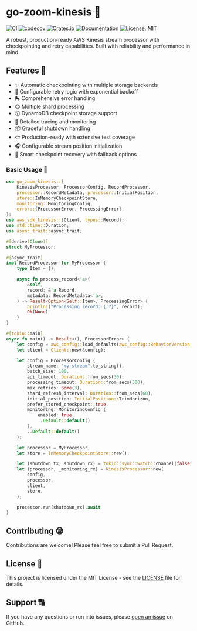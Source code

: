 # go-zoom-kinesis 🐊

[![CI](https://github.com/cgorski/go-zoom-kinesis/actions/workflows/ci.yml/badge.svg)](https://github.com/cgorski/go-zoom-kinesis/actions/workflows/ci.yml)
[![codecov](https://codecov.io/gh/cgorski/go-zoom-kinesis/branch/main/graph/badge.svg)](https://codecov.io/gh/cgorski/go-zoom-kinesis)
[![Crates.io](https://img.shields.io/crates/v/go-zoom-kinesis.svg)](https://crates.io/crates/go-zoom-kinesis)
[![Documentation](https://img.shields.io/badge/docs-github.io-blue)](https://cgorski.github.io/go-zoom-kinesis/go_zoom_kinesis/)
[![License: MIT](https://img.shields.io/badge/License-MIT-yellow.svg)](https://opensource.org/licenses/MIT)

A robust, production-ready AWS Kinesis stream processor with checkpointing and retry capabilities. Built with reliability and performance in mind.

## Features 🚀

- ✨ Automatic checkpointing with multiple storage backends
- 🔄 Configurable retry logic with exponential backoff
- 🛼️ Comprehensive error handling
- 😊 Multiple shard processing
- 🕥 DynamoDB checkpoint storage support
- 📘 Detailed tracing and monitoring
- 📦 Graceful shutdown handling
- 🢪 Production-ready with extensive test coverage
- 🎧 Configurable stream position initialization
- 🔄 Smart checkpoint recovery with fallback options

### Basic Usage 📓

```rust
use go_zoom_kinesis::{
    KinesisProcessor, ProcessorConfig, RecordProcessor,
    processor::RecordMetadata, processor::InitialPosition,
    store::InMemoryCheckpointStore,
    monitoring::MonitoringConfig,
    error::{ProcessorError, ProcessingError},
};
use aws_sdk_kinesis::{Client, types::Record};
use std::time::Duration;
use async_trait::async_trait;

#[derive(Clone)]
struct MyProcessor;

#[async_trait]
impl RecordProcessor for MyProcessor {
    type Item = ();

    async fn process_record<'a>(
        &self,
        record: &'a Record,
        metadata: RecordMetadata<'a>,
    ) -> Result<Option<Self::Item>, ProcessingError> {
        println!("Processing record: {:?}", record);
        Ok(None)
    }
}

#[tokio::main]
async fn main() -> Result<(), ProcessorError> {
    let config = aws_config::load_defaults(aws_config::BehaviorVersion::latest()).await;
    let client = Client::new(&config);

    let config = ProcessorConfig {
        stream_name: "my-stream".to_string(),
        batch_size: 100,
        api_timeout: Duration::from_secs(30),
        processing_timeout: Duration::from_secs(300),
        max_retries: Some(3),
        shard_refresh_interval: Duration::from_secs(60),
        initial_position: InitialPosition::TrimHorizon,
        prefer_stored_checkpoint: true,
        monitoring: MonitoringConfig {
            enabled: true,
            ..Default::default()
        },
        ..Default::default()
    };

    let processor = MyProcessor;
    let store = InMemoryCheckpointStore::new();

    let (shutdown_tx, shutdown_rx) = tokio::sync::watch::channel(false);
    let (processor, _monitoring_rx) = KinesisProcessor::new(
        config,
        processor,
        client,
        store,
    );

    processor.run(shutdown_rx).await
}
```

## Contributing 😪

Contributions are welcome! Please feel free to submit a Pull Request.

## License 📒

This project is licensed under the MIT License - see the [LICENSE](LICENSE-MIT) file for details.

## Support 🔠

If you have any questions or run into issues, please [open an issue](https://github.com/cgorski/go-zoom-kinesis/issues/new) on GitHub.